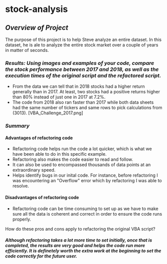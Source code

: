 # stock-analysis


##  *Overview of Project*

The purpose of this project is to help Steve analyze an entire dataset. In this dataset, he is ale to analyze the entire stock market over a couple of years in matter of seconds.

###  *Results: Using images and examples of your code, compare the stock performance between 2017 and 2018, as well as the execution times of the original script and the refactored script.*

 * From the data we can tell that in 2018 stocks had a higher return generally than in 2017. At least, two stocks had a positive returns higher than 80% instead of just one in 2017 at 7.2%.
 * The code from 2018 also ran faster than 2017 while both data sheets had the same number of tickers and same rows to pick calculations from (3013).
 [VBA_Challenge_2017.png]
 
 ### *Summary*

#### Advantages of refactoring code

* Refactoring code helps run the code a lot quicker, which is what we have been able to do in this specific example.
* Refactoring also makes the code easier to read and follow.
* It can also be used to encompassed thousands of data points at an extraordinary speed.
* Helps identify bugs in our inital code. For instance, before refactoring I was encountering an "Overflow" error which by refactoring I was able to resolve.

#### Disadvantages of refactoring code

* Refactoring code can be time consuming to set up as we have to make sure all the data is coherent and correct in order to ensure the code runs properly.

How do these pros and cons apply to refactoring the original VBA script?
##### *Although refactoring takes a lot more time to set initially, once that is completed, the results are very good and helps the code run more efficiently. It is definetely worth the extra work at the beginning to set the code correctly for the future user.*
